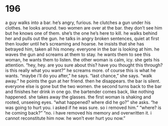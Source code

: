 # 196

a guy walks into a bar. he’s angry, furious. he clutches a gun under his clothes. he looks around. two women are over at the bar. they don’t see him but he knows one of them. she’s the one he’s here to kill. he walks behind her and pulls out the gun. he talks in angry broken sentences, quiet at first then louder until he’s screaming and hoarse. he insists that she has betrayed him, taken all his money. everyone in the bar is looking at him. he waves the gun and screams at them to stay. he wants them to see this woman, he wants them to listen. the other woman is calm, icy. she gets his attention. “hey, hey. are you sure about this? have you thought this through? is this really what you want?” he screams more. of course this is what he wants. “maybe i’ll do you after,” he says. “last chance,” she says. “walk away.” he points the gun at her friend. then he disappears. the bar is silent. everyone else is gone but the two women. the second turns back to the bar and finishes her drink in one go. the bartender comes back, like nothing happened. she takes away the glasses. the first woman is shaking and rooted, unseeing eyes. “what happened? where did he go?” she asks. “he was going to hurt you. i asked if he was sure. so i removed him.” “where? is he coming back?” “no. i have removed his memory and overwritten it. i cannot reconstitute him now. he won’t ever hurt you now.”